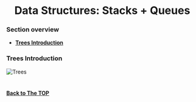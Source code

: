 <h1 align="center">Data Structures: Stacks + Queues</h1>

### Section overview
* **[Trees Introduction](#treesintroduction)**



### Trees Introduction

![Trees]()
#
**[Back to The TOP](#section-overview)**